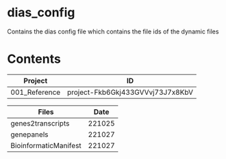 # dias_config
Contains the dias config file which contains the file ids of the dynamic files

# Contents

|  Project | ID |
|---	|---	|
|001_Reference|project-Fkb6Gkj433GVVvj73J7x8KbV|

| Files | Date |
|---	|---	|
|genes2transcripts  |221025|
|genepanels                 |221027|
|BioinformaticManifest      |221027|
